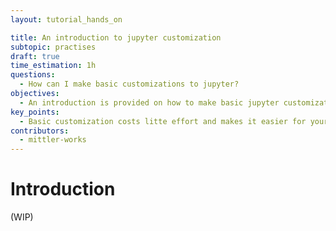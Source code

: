 ```yaml
---
layout: tutorial_hands_on

title: An introduction to jupyter customization
subtopic: practises
draft: true
time_estimation: 1h
questions:
  - How can I make basic customizations to jupyter?
objectives:
  - An introduction is provided on how to make basic jupyter customizations, e.g. installing additional plugins.
key_points:
  - Basic customization costs litte effort and makes it easier for your course participants to get started.
contributors:
  - mittler-works
---
```


# Introduction

(WIP)
